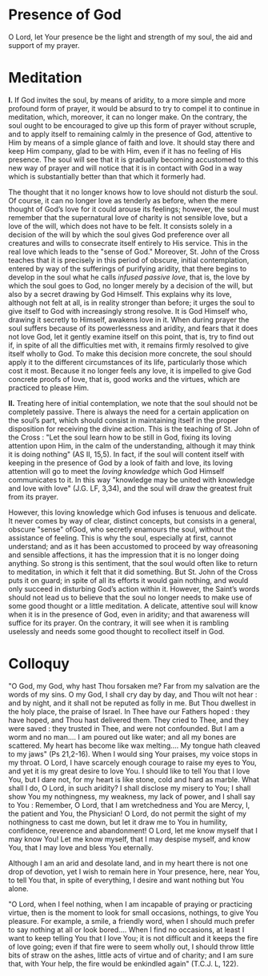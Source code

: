 # Presence of God

O Lord, let Your presence be the light and strength of my soul, the aid and support of my prayer.

# Meditation

**I.** If God invites the soul, by means of aridity, to a more simple and more profound form of prayer, it would be absurd to try to compel it to continue in meditation, which, moreover, it can no longer make. On the contrary, the soul ought to be encouraged to give up this form of prayer without scruple, and to apply itself to remaining calmly in the presence of God, attentive to Him by means of a simple glance of faith and love. It should stay there and keep Him company, glad to be with Him, even if it has no feeling of His presence. The soul will see that it is gradually becoming accustomed to this new way of prayer and will notice that it is in contact with God in a way which is substantially better than that which it formerly had.

The thought that it no longer knows how to love should not disturb the soul. Of course, it can no longer love as tenderly as before, when the mere thought of God’s love for it could arouse its feelings; however, the soul must remember that the supernatural love of charity is not sensible love, but a love of the will, which does not have to be felt. It consists solely in a decision of the will by which the soul gives God preference over all creatures and wills to consecrate itself entirely to His service. This in the real love which leads to the "sense of God." Moreover, St. John of the Cross teaches that it is precisely in this period of obscure, initial contemplation, entered by way of the sufferings of purifying aridity, that there begins to develop in the soul what he calls _infused passive love_, that is, the love by which the soul goes to God, no longer merely by a decision of the will, but also by a secret drawing by God Himself. This explains why its love, although not felt at all, is in reality stronger than before; it urges the soul to give itself to God with increasingly strong resolve. It is God Himself who, drawing it secretly to Himself, awakens love in it. When during prayer the soul suffers because of its powerlessness and aridity, and fears that it does not love God, let it gently examine itself on this point, that is, try to find out if, in spite of all the difficulties met with, it remains firmly resolved to give itself wholly to God. To make this decision more concrete, the soul should apply it to the different circumstances of its life, particularly those which cost it most. Because it no longer feels any love, it is impelled to give God concrete proofs of love, that is, good works and the virtues, which are practiced to please Him.

**II.** Treating here of initial contemplation, we note that the soul should not be completely passive. There is always the need for a certain application on the soul’s part, which should consist in maintaining itself in the proper disposition for receiving the divine action. This is the teaching of St. John of the Cross : "Let the soul learn how to be still in God, fixing its loving attention upon Him, in the calm of the understanding, although it may think it is doing nothing" (AS II, 15,5). In fact, if the soul will content itself with keeping in the presence of God by a look of faith and love, its loving attention will go to meet the _loving knowledge_ which God Himself communicates to it. In this way "knowledge may be united with knowledge and love with love" (J.G. LF, 3,34), and the soul will draw the greatest fruit from its prayer.

However, this loving knowledge which God infuses is tenuous and delicate. It never comes by way of clear, distinct concepts, but consists in a general, obscure "sense" ofGod, who secretly enamours the soul, without the assistance of feeling. This is why the soul, especially at first, cannot understand; and as it has been accustomed to proceed by way ofreasoning and sensible affections, it has the impression that it is no longer doing anything. So strong is this sentiment, that the soul would often like to return to meditation, in which it felt that it did something. But St. John of the Cross puts it on guard; in spite of all its efforts it would gain nothing, and would only succeed in disturbing God’s action within it. However, the Saint’s words should not lead us to believe that the soul no longer needs to make use of some good thought or a little meditation. A delicate, attentive soul will know when it is in the presence of God, even in aridity; and that awareness will suffice for its prayer. On the contrary, it will see when it is rambling uselessly and needs some good thought to recollect itself in God.

# Colloquy

"O God, my God, why hast Thou forsaken me? Far from my salvation are the words of my sins. O my God, I shall cry day by day, and Thou wilt not hear : and by night, and it shall not be reputed as folly in me. But Thou dwellest in the holy place, the praise of Israel. In Thee have our Fathers hoped : they have hoped, and Thou hast delivered them. They cried to Thee, and they were saved : they trusted in Thee, and were not confounded. But I am a worm and no man.... I am poured out like water; and all my bones are scattered. My heart has become like wax melting.... My tongue hath cleaved to my jaws" (Ps 21,2-16). When I would sing Your praises, my voice stops in my throat. O Lord, I have scarcely enough courage to raise my eyes to You, and yet it is my great desire to love You. I should like to tell You that I love You, but I dare not, for my heart is like stone, cold and hard as marble. What shall I do, O Lord, in such aridity? I shall disclose my misery to You; I shall show You my nothingness, my weakness, my lack of power, and I shall say to You : Remember, O Lord, that I am wretchedness and You are Mercy, I, the patient and You, the Physician! O Lord, do not permit the sight of my nothingness to cast me down, but let it draw me to You in humility, confidence, reverence and abandonment! O Lord, let me know myself that I may know You! Let me know myself, that I may despise myself, and know You, that I may love and bless You eternally.

Although I am an arid and desolate land, and in my heart there is not one drop of devotion, yet I wish to remain here in Your presence, here, near You, to tell You that, in spite of everything, I desire and want nothing but You alone.

"O Lord, when I feel nothing, when I am incapable of praying or practicing virtue, then is the moment to look for small occasions, nothings, to give You pleasure. For example, a smile, a friendly word, when I should much prefer to say nothing at all or look bored.... When I find no occasions, at least I want to keep telling You that I love You; it is not difficult and it keeps the fire of love going; even if that fire were to seem wholly out, I should throw little bits of straw on the ashes, little acts of virtue and of charity; and I am sure that, with Your help, the fire would be enkindled again" (T.C.J. L, 122).
